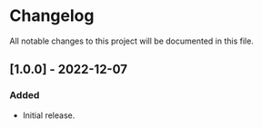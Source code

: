 # Changelog
All notable changes to this project will be documented in this file.


## [1.0.0] - 2022-12-07

### Added
- Initial release.
